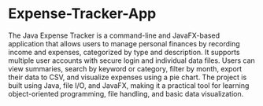 # Expense-Tracker-App

The Java Expense Tracker is a command-line and JavaFX-based application that allows users to manage personal finances by recording income and expenses, categorized by type and description. It supports multiple user accounts with secure login and individual data files. Users can view summaries, search by keyword or category, filter by month, export their data to CSV, and visualize expenses using a pie chart. The project is built using Java, file I/O, and JavaFX, making it a practical tool for learning object-oriented programming, file handling, and basic data visualization.
